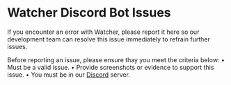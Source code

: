 # Watcher Discord Bot Issues
If you encounter an error with Watcher, please report it here so our development team can resolve this issue immediately to refrain further issues.

Before reporting an issue, please ensure thay you meet the criteria below:
• Must be a valid issue.
• Provide screenshots or evidence to support this issue.
• You must be in our [Discord](https://discord.gg/EH7jKFH) server.

